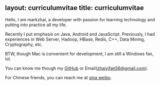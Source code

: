 layout: curriculumvitae
title: curriculumvitae
---
Hello, I am markzhai, a developer with passion for learning technology and putting into practice all my life.

Recently I put emphasis on Java, Android and JavaScript. Previously, I had experiences in Web Server, Hadoop, HBase, Redis, C++, Data Mining, Cryptography, etc.

BTW, though Mac is convenient for development, I am still a Windows fan, lol.

You can know me though my [GitHub](https://github.com/markzhai) or Email(zhaiyifan56@gmail.com).

For Chinese friends, you can reach me at [sina weibo](http://weibo.com/zhayaofen).
